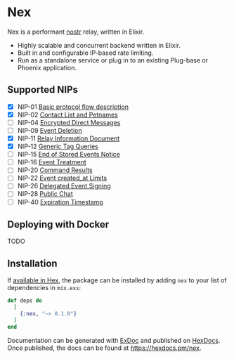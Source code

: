 # Nex

Nex is a performant [nostr](https://github.com/nostr-protocol/nostr) relay, written in Elixir.

- Highly scalable and concurrent backend written in Elixir.
- Built in and configurable IP-based rate limiting.
- Run as a standalone service or plug in to an existing Plug-base or Phoenix application.

## Supported NIPs

- [x] NIP-01 [Basic protocol flow description](https://github.com/nostr-protocol/nips/blob/master/01.md)
- [x] NIP-02 [Contact List and Petnames](https://github.com/nostr-protocol/nips/blob/master/02.md)
- [ ] NIP-04 [Encrypted Direct Messages](https://github.com/nostr-protocol/nips/blob/master/04.md)
- [ ] NIP-09 [Event Deletion](https://github.com/nostr-protocol/nips/blob/master/09.md)
- [x] NIP-11 [Relay Information Document](https://github.com/nostr-protocol/nips/blob/master/11.md)
- [x] NIP-12 [Generic Tag Queries](https://github.com/nostr-protocol/nips/blob/master/12.md)
- [ ] NIP-15 [End of Stored Events Notice](https://github.com/nostr-protocol/nips/blob/master/15.md)
- [ ] NIP-16 [Event Treatment](https://github.com/nostr-protocol/nips/blob/master/16.md)
- [ ] NIP-20 [Command Results](https://github.com/nostr-protocol/nips/blob/master/20.md)
- [ ] NIP-22 [Event created_at Limits](https://github.com/nostr-protocol/nips/blob/master/22.md)
- [ ] NIP-26 [Delegated Event Signing](https://github.com/nostr-protocol/nips/blob/master/26.md)
- [ ] NIP-28 [Public Chat](https://github.com/nostr-protocol/nips/blob/master/28.md)
- [ ] NIP-40 [Expiration Timestamp](https://github.com/nostr-protocol/nips/blob/master/40.md)

## Deploying with Docker

TODO

## Installation

If [available in Hex](https://hex.pm/docs/publish), the package can be installed
by adding `nex` to your list of dependencies in `mix.exs`:

```elixir
def deps do
  [
    {:nex, "~> 0.1.0"}
  ]
end
```

Documentation can be generated with [ExDoc](https://github.com/elixir-lang/ex_doc)
and published on [HexDocs](https://hexdocs.pm). Once published, the docs can
be found at <https://hexdocs.pm/nex>.

